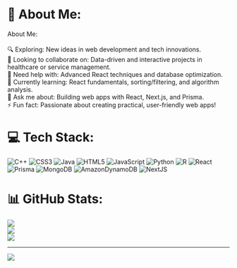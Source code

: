 # 💫 About Me:
About Me:<br><br>🔍 Exploring: New ideas in web development and tech innovations.  <br>🤝 Looking to collaborate on: Data-driven and interactive projects in healthcare or service management.  <br>🙏 Need help with: Advanced React techniques and database optimization.  <br>🌱 Currently learning: React fundamentals, sorting/filtering, and algorithm analysis.  <br>💬 Ask me about: Building web apps with React, Next.js, and Prisma.  <br>⚡ Fun fact: Passionate about creating practical, user-friendly web apps!


# 💻 Tech Stack:
![C++](https://img.shields.io/badge/c++-%2300599C.svg?style=for-the-badge&logo=c%2B%2B&logoColor=white) ![CSS3](https://img.shields.io/badge/css3-%231572B6.svg?style=for-the-badge&logo=css3&logoColor=white) ![Java](https://img.shields.io/badge/java-%23ED8B00.svg?style=for-the-badge&logo=openjdk&logoColor=white) ![HTML5](https://img.shields.io/badge/html5-%23E34F26.svg?style=for-the-badge&logo=html5&logoColor=white) ![JavaScript](https://img.shields.io/badge/javascript-%23323330.svg?style=for-the-badge&logo=javascript&logoColor=%23F7DF1E) ![Python](https://img.shields.io/badge/python-3670A0?style=for-the-badge&logo=python&logoColor=ffdd54) ![R](https://img.shields.io/badge/r-%23276DC3.svg?style=for-the-badge&logo=r&logoColor=white) ![React](https://img.shields.io/badge/react-%2320232a.svg?style=for-the-badge&logo=react&logoColor=%2361DAFB) ![Prisma](https://img.shields.io/badge/Prisma-3982CE?style=for-the-badge&logo=Prisma&logoColor=white) ![MongoDB](https://img.shields.io/badge/MongoDB-%234ea94b.svg?style=for-the-badge&logo=mongodb&logoColor=white) ![AmazonDynamoDB](https://img.shields.io/badge/Amazon%20DynamoDB-4053D6?style=for-the-badge&logo=Amazon%20DynamoDB&logoColor=white) ![NextJS](https://img.shields.io/badge/Next%20JS-4053D6?style=for-the-badge&logo=Next%20Js&logoColor=green)
# 📊 GitHub Stats:
![](https://github-readme-stats.vercel.app/api?username=pg2103&theme=synthwave&hide_border=false&include_all_commits=true&count_private=true)<br/>
![](https://github-readme-streak-stats.herokuapp.com/?user=pg2103&theme=synthwave&hide_border=false)<br/>
![](https://github-readme-stats.vercel.app/api/top-langs/?username=pg2103&theme=synthwave&hide_border=false&include_all_commits=true&count_private=true&layout=compact)

---
[![](https://visitcount.itsvg.in/api?id=pg2103&icon=0&color=0)](https://visitcount.itsvg.in)

<!-- Proudly created with GPRM ( https://gprm.itsvg.in ) -->

